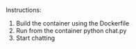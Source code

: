 Instructions:
1. Build the container using the Dockerfile
2. Run from the container python chat.py
3. Start chatting
